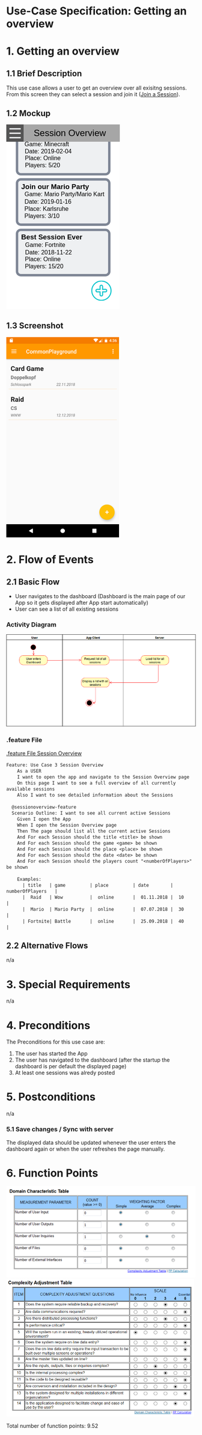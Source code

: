 # Use-Case Specification: Getting an overview

# 1. Getting an overview

## 1.1 Brief Description
This use case allows a user to get an overview over all exisitng sessions. From this screen they can select a session and join it ([Join a Session](./UC2_Join_Session.md)).

## 1.2 Mockup
![Mockup getting an overview](../mockups/Session_Overview.png)

## 1.3 Screenshot
<img src="./Screenshots/UC3_Session_Overview_Screenshot.png" alt="Screenshot getting an overview" width="300"/>

# 2. Flow of Events

## 2.1 Basic Flow
- User navigates to the dashboard (Dashboard is the main page of our App so it gets displayed after App start automatically)
- User can see a list of all existing sessions

### Activity Diagram
![Activity Diagram](../activity_diagrams/UCD3_Session_Overview.png)

### .feature File
[.feature File Session Overview](../../frontend/app/src/androidTest/assets/features/UC3_Session_Overview.feature)
```Cucumber
Feature: Use Case 3 Session Overview
    As a USER
    I want to open the app and navigate to the Session Overview page
    On this page I want to see a full overview of all currently available sessions
    Also I want to see detailed information about the Sessions

  @sessionoverview-feature
  Scenario Outline: I want to see all current active Sessions
    Given I open the App
    When I open the Session Overview page
    Then The page should list all the current active Sessions
    And For each Session should the title <title> be shown
    And For each Session should the game <game> be shown
    And For each Session should the place <place> be shown
    And For each Session should the date <date> be shown
    And For each Session should the players count "<numberOfPlayers>" be shown

    Examples:
      | title   | game         | place         | date        | numberOfPlayers   |
      |  Raid   | Wow          |  online       |  01.11.2018 |  10               |
      |  Mario  | Mario Party  |  online       |  07.07.2018 |  30               |
      | Fortnite| Battle       |  online       |  25.09.2018 |  40               |
```

## 2.2 Alternative Flows
n/a

# 3. Special Requirements
n/a

# 4. Preconditions
The Preconditions for this use case are:
1. The user has started the App
2. The user has navigated to the dashboard (after the startup the dashboard is per default the displayed page)
3. At least one sessions was alredy posted

# 5. Postconditions
n/a

### 5.1 Save changes / Sync with server
The displayed data should be updated whenever the user enters the dashboard again or when the user refreshes the page manually.

# 6. Function Points
![Function Points UC3_Session_Overview](../function_points/UC3_Overview.png)
<img src="../function_points/Blue_print.png" alt="Function Points Blue_Print" width="500"/>

Total number of function points: 9.52